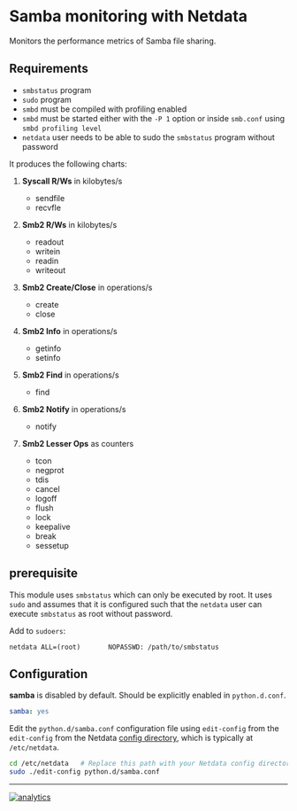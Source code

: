 <!--
title: "Samba monitoring with Netdata"
custom_edit_url: https://github.com/netdata/netdata/edit/master/collectors/python.d.plugin/samba/README.md
sidebar_label: "Samba"
-->

# Samba monitoring with Netdata

Monitors the performance metrics of Samba file sharing.

## Requirements

-   `smbstatus` program
-   `sudo` program
-   `smbd` must be compiled with profiling enabled
-   `smbd` must be started either with the `-P 1` option or inside `smb.conf` using `smbd profiling level`
-   `netdata` user needs to be able to sudo the `smbstatus` program without password

It produces the following charts:

1.  **Syscall R/Ws** in kilobytes/s

    -   sendfile
    -   recvfle

2.  **Smb2 R/Ws** in kilobytes/s

    -   readout
    -   writein
    -   readin
    -   writeout

3.  **Smb2 Create/Close** in operations/s

    -   create
    -   close

4.  **Smb2 Info** in operations/s

    -   getinfo
    -   setinfo

5.  **Smb2 Find** in operations/s

    -   find

6.  **Smb2 Notify** in operations/s

    -   notify

7.  **Smb2 Lesser Ops** as counters

    -   tcon
    -   negprot
    -   tdis
    -   cancel
    -   logoff
    -   flush
    -   lock
    -   keepalive
    -   break
    -   sessetup

## prerequisite

This module uses `smbstatus` which can only be executed by root.  It uses
`sudo` and assumes that it is configured such that the `netdata` user can
execute `smbstatus` as root without password.

Add to `sudoers`:

```
netdata ALL=(root)       NOPASSWD: /path/to/smbstatus
```

## Configuration

**samba** is disabled by default. Should be explicitly enabled in `python.d.conf`.

```yaml
samba: yes
```

Edit the `python.d/samba.conf` configuration file using `edit-config` from the `edit-config` from the Netdata [config
directory](/docs/configure/nodes.md), which is typically at `/etc/netdata`.

```bash
cd /etc/netdata   # Replace this path with your Netdata config directory, if different
sudo ./edit-config python.d/samba.conf
```

---

[![analytics](https://www.google-analytics.com/collect?v=1&aip=1&t=pageview&_s=1&ds=github&dr=https%3A%2F%2Fgithub.com%2Fnetdata%2Fnetdata&dl=https%3A%2F%2Fmy-netdata.io%2Fgithub%2Fcollectors%2Fpython.d.plugin%2Fsamba%2FREADME&_u=MAC~&cid=5792dfd7-8dc4-476b-af31-da2fdb9f93d2&tid=UA-64295674-3)](<>)
